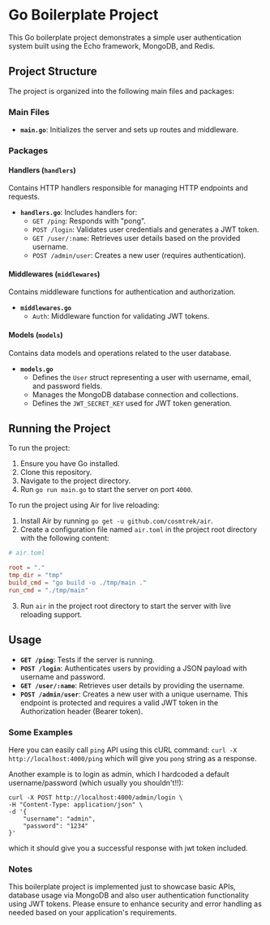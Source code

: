 # Go Boilerplate Project

This Go boilerplate project demonstrates a simple user authentication system built using the Echo framework, MongoDB, and Redis.

## Project Structure

The project is organized into the following main files and packages:

### Main Files

- **`main.go`**: Initializes the server and sets up routes and middleware.

### Packages

#### Handlers (`handlers`)

Contains HTTP handlers responsible for managing HTTP endpoints and requests.

- **`handlers.go`**: Includes handlers for:
  - `GET /ping`: Responds with "pong".
  - `POST /login`: Validates user credentials and generates a JWT token.
  - `GET /user/:name`: Retrieves user details based on the provided username.
  - `POST /admin/user`: Creates a new user (requires authentication).

#### Middlewares (`middlewares`)

Contains middleware functions for authentication and authorization.

- **`middlewares.go`**
  - `Auth`: Middleware function for validating JWT tokens.

#### Models (`models`)

Contains data models and operations related to the user database.

- **`models.go`**
  - Defines the `User` struct representing a user with username, email, and password fields.
  - Manages the MongoDB database connection and collections.
  - Defines the `JWT_SECRET_KEY` used for JWT token generation.

## Running the Project

To run the project:

1. Ensure you have Go installed.
2. Clone this repository.
3. Navigate to the project directory.
4. Run `go run main.go` to start the server on port `4000`.

To run the project using Air for live reloading:

1. Install Air by running `go get -u github.com/cosmtrek/air`.
2. Create a configuration file named `air.toml` in the project root directory with the following content:

```toml
# air.toml

root = "."
tmp_dir = "tmp"
build_cmd = "go build -o ./tmp/main ."
run_cmd = "./tmp/main"
```
3. Run `air` in the project root directory to start the server with live reloading support.

## Usage

- **`GET /ping`**: Tests if the server is running.
- **`POST /login`**: Authenticates users by providing a JSON payload with username and password.
- **`GET /user/:name`**: Retrieves user details by providing the username.
- **`POST /admin/user`**: Creates a new user with a unique username. This endpoint is protected and requires a valid JWT token in the Authorization header (Bearer token).

### Some Examples
Here you can easily call `ping` API using this cURL command:
`curl -X http://localhost:4000/ping`
which will give you `pong` string as a response.

Another example is to login as admin, which I hardcoded a default username/password (which usually you shouldn't!!):
```
curl -X POST http://localhost:4000/admin/login \
-H "Content-Type: application/json" \
-d '{
    "username": "admin",
    "password": "1234"
}'
```
which it should give you a successful response with jwt token included.

### Notes
This boilerplate project is implemented just to showcase basic APIs, database usage via MongoDB and also user authentication functionality using JWT tokens. 
Please ensure to enhance security and error handling as needed based on your application's requirements.
